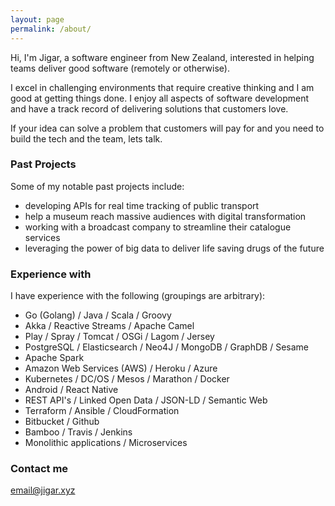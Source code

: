 ```yaml
---
layout: page
permalink: /about/
---
```


Hi, I'm Jigar, a software engineer from New Zealand, interested in helping teams deliver good software (remotely or otherwise).

I excel in challenging environments that require creative thinking and I am good at getting things done. I enjoy all 
aspects of software development and have a track record of delivering solutions that customers love.  

If your idea can solve a problem that customers will pay for and you need to build the tech and the team, lets talk.

### Past Projects

Some of my notable past projects include:
- developing APIs for real time tracking of public transport
- help a museum reach massive audiences with digital transformation
- working with a broadcast company to streamline their catalogue services
- leveraging the power of big data to deliver life saving drugs of the future

### Experience with

I have experience with the following (groupings are arbitrary):

- Go (Golang) / Java / Scala / Groovy
- Akka / Reactive Streams / Apache Camel
- Play / Spray / Tomcat / OSGi / Lagom / Jersey
- PostgreSQL / Elasticsearch / Neo4J / MongoDB / GraphDB / Sesame
- Apache Spark
- Amazon Web Services (AWS) / Heroku / Azure
- Kubernetes / DC/OS / Mesos / Marathon / Docker
- Android / React Native
- REST API's / Linked Open Data / JSON-LD / Semantic Web
- Terraform / Ansible / CloudFormation
- Bitbucket / Github
- Bamboo / Travis / Jenkins
- Monolithic applications / Microservices 

### Contact me

[email@jigar.xyz](mailto:email@jigar.xyz)
